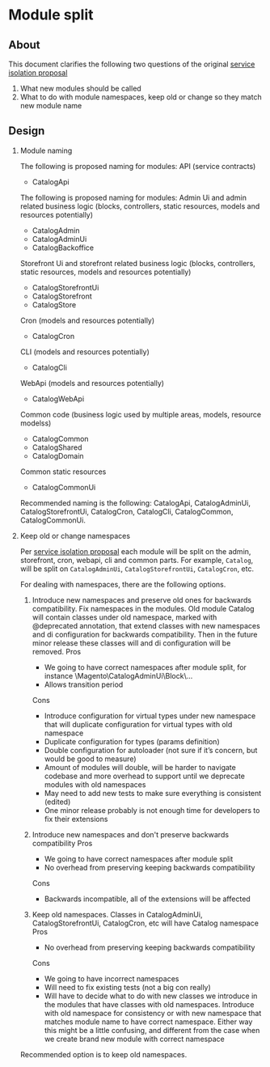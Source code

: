 # Module split

## About

This document clarifies the following two questions of the original [service isolation proposal](service-isolation.md)
1. What new modules should be called
2. What to do with module namespaces, keep old or change so they match new module name

## Design

1. Module naming

    The following is proposed naming for modules:
    API (service contracts)
    * CatalogApi
    
    The following is proposed naming for modules:
    Admin Ui and admin related business logic (blocks, controllers, static resources, models and resources potentially)
    * CatalogAdmin
    * CatalogAdminUi
    * CatalogBackoffice
    
    Storefront Ui and storefront related business logic (blocks, controllers, static resources, models and resources potentially)
    * CatalogStorefrontUi
    * CatalogStorefront
    * CatalogStore
    
    Cron (models and resources potentially)
    * CatalogCron
    
    CLI (models and resources potentially)
    * CatalogCli
    
    WebApi (models and resources potentially)
    * CatalogWebApi
    
    Common code (business logic used by multiple areas, models, resource modelss)
    * CatalogCommon
    * CatalogShared
    * CatalogDomain
    
    Common static resources
    * CatalogCommonUi

    Recommended naming is the following: CatalogApi, CatalogAdminUi, CatalogStorefrontUi, CatalogCron, CatalogCli, CatalogCommon, CatalogCommonUi.

2. Keep old or change namespaces

    Per [service isolation proposal](service-isolation.md) each module will be split on the admin, storefront, cron, webapi, cli and common parts. For example, `Catalog`, will be split on `CatalogAdminUi`, `CatalogStorefrontUi`, `CatalogCron`, etc.
    
    For dealing with namespaces, there are the following options.
    
    1. Introduce new namespaces and preserve old ones for backwards compatibility. Fix namespaces in the modules. Old module Catalog will contain classes under old namespace, marked with @deprecated annotation, that extend classes with new namespaces and di configuration for backwards compatibility. Then in the future minor release these classes will and di configuration will be removed.
        Pros
        * We going to have correct namespaces after module split, for instance \Magento\CatalogAdminUi\Block\…
        * Allows transition period
        
        Cons
        * Introduce configuration for virtual types under new namespace that will duplicate configuration for virtual types with old namespace
        * Duplicate configuration for types (params definition)
        * Double configuration for autoloader (not sure if it’s concern, but would be good to measure)
        * Amount of modules will double, will be harder to navigate codebase and more overhead to support until we deprecate modules with old namespaces
        * May need to add new tests to make sure everything is consistent (edited) 
        * One minor release probably is not enough time for developers to fix their extensions
    
    2. Introduce new namespaces and don't preserve backwards compatibility
        Pros
        * We going to have correct namespaces after module split
        * No overhead from preserving keeping backwards compatibility
        
        Cons
        * Backwards incompatible, all of the extensions will be affected
    
    3. Keep old namespaces. Classes in CatalogAdminUi, CatalogStorefrontUi, CatalogCron, etc will have Catalog namespace
        Pros
        * No overhead from preserving keeping backwards compatibility
        
        Cons
        * We going to have incorrect namespaces
        * Will need to fix existing tests (not a big con really)
        * Will have to decide what to do with new classes we introduce in the modules that have classes with old namespaces. Introduce with old namespace for consistency or with new namespace that matches module name to have correct namespace. Either way this might be a little confusing, and different from the case when we create brand new module with correct namespace
        
    Recommended option is to keep old namespaces.
